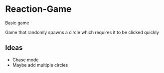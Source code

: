 # Reaction-Game
Basic game

Game that randomly spawns a circle which requires it to be clicked quickly

## Ideas
- Chase mode
- Maybe add multiple circles
